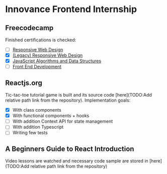 # Innovance Frontend Internship

## Freecodecamp

Finished certifications is checked:
- [ ] [Responsive Web Design](https://www.freecodecamp.org/learn/2022/responsive-web-design/)
- [X] [(Legacy) Responsive Web Design](https://www.freecodecamp.org/learn/responsive-web-design/)
- [X] [JavaScript Algorithms and Data Structures](https://www.freecodecamp.org/learn/javascript-algorithms-and-data-structures/)
- [ ] [Front End Development](https://www.freecodecamp.org/learn/front-end-development-libraries/)

## Reactjs.org

Tic-tac-toe tutorial game is built and its source code [here](TODO:Add relative path link from the repository). Implementation goals:
 - [X] With class components
 - [X] With functional components + hooks
 - [ ] With addition Context API for state management
 - [ ] With addition Typescript
 - [ ] Writing few tests

## A Beginners Guide to React Introduction

Video lessons are watched and necessary code sample are stored in [here](TODO:Add relative path link from the repository)

